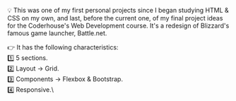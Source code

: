💡 This was one of my first personal projects since I began studying HTML & CSS on my own, and last, before the current one, of my final project ideas for the Coderhouse's Web Development course. It's a redesign of Blizzard's famous game launcher, Battle.net.

👉 It has the following characteristics:\
1️⃣ 5 sections.\
2️⃣ Layout → Grid.\
3️⃣ Components → Flexbox & Bootstrap.\
4️⃣ Responsive.\
